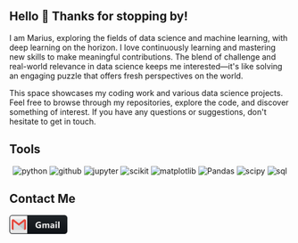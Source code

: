 ## Hello 👋 Thanks for stopping by!

I am Marius, exploring the fields of data science and machine learning, with deep learning on the horizon. I love continuously learning and mastering new skills to make meaningful contributions. The blend of challenge and real-world relevance in data science keeps me interested—it's like solving an engaging puzzle that offers fresh perspectives on the world.

This space showcases my coding work and various data science projects. Feel free to browse through my repositories, explore the code, and discover something of interest. If you have any questions or suggestions, don't hesitate to get in touch.

## Tools

<p align="center">
  <img src="https://upload.wikimedia.org/wikipedia/commons/c/c3/Python-logo-notext.svg" alt="python" width="80" height="80">
  <img src="https://upload.wikimedia.org/wikipedia/commons/9/91/Octicons-mark-github.svg" alt="github" width="80" height="80">
  <img src="https://upload.wikimedia.org/wikipedia/commons/3/38/Jupyter_logo.svg" alt="jupyter" width="80" height="80">
  <img src="https://upload.wikimedia.org/wikipedia/commons/0/05/Scikit_learn_logo_small.svg" alt="scikit" width="80" height="80">
  <img src="https://upload.wikimedia.org/wikipedia/commons/8/84/Matplotlib_icon.svg" alt="matplotlib" width="80" height="80">
  <img src="https://upload.wikimedia.org/wikipedia/commons/e/ed/Pandas_logo.svg" alt="Pandas" width="80" height="80">
  <img src="https://upload.wikimedia.org/wikipedia/commons/b/b2/SCIPY_2.svg" alt="scipy" width="80" height="80">
  <img src="https://upload.wikimedia.org/wikipedia/commons/8/87/Sql_data_base_with_logo.png" alt="sql" width="80" height="80">
</p>

## Contact Me 

<a href="mailto:mariuskrasuckas@gmail.com">
 <img align="left" alt="Gmail" width="104" hight="80" src="https://github.com/malgorzatakolka/malgorzatakolka/blob/main/git_images/gmail.png" />
</a>




